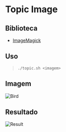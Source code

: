 # Topic Image

## Biblioteca
- [ImageMagick](https://imagemagick.org/script/download.php)

## Uso
> ```
> ./topic.sh <imagem>
> ```

## Imagem
![Bird](https://i.imgur.com/yp8PbV9.png)

## Resultado
![Result](https://i.imgur.com/Bk3mOWe.png)
